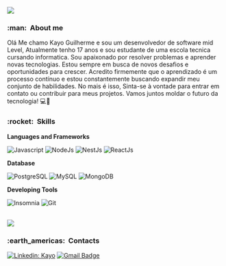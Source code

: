 
![](https://komarev.com/ghpvc/?username=Priizy12&color=006bed)

<h3> :man: &nbsp;About me</h3>

 Olá Me chamo Kayo Guilherme e sou um desenvolvedor de software mid Level, Atualmente tenho 17 anos e sou estudante de uma escola tecnica cursando informatica. Sou apaixonado por resolver problemas e aprender novas tecnologias. Estou sempre em busca de novos desafios e oportunidades para crescer. Acredito firmemente que o aprendizado é um processo contínuo e estou constantemente buscando expandir meu conjunto de habilidades.
 No mais é isso,  Sinta-se à vontade para entrar em contato ou contribuir para meus projetos. Vamos juntos moldar o futuro da tecnologia! 💻🚀

<h3> :rocket: &nbsp;Skills </h3>

**Languages and Frameworks**


  ![Javascript](https://img.shields.io/badge/Javascript-ED8B00?style=for-the-badge&logo=Javascript&logoColor=white)
  ![NodeJs](https://img.shields.io/badge/NodeJs-6DB33F?style=for-the-badge&logo=NodeJs&logoColor=white)
  ![NestJs](https://img.shields.io/badge/NestJs-b81414?style=for-the-badge&logo=NestJs&logoColor=white)
   ![ReactJs](https://img.shields.io/badge/React-316192?style=for-the-badge&logo=React&logoColor=white)
 
  
**Database**

  ![PostgreSQL](https://img.shields.io/badge/PostgreSQL-316192?style=for-the-badge&logo=postgresql&logoColor=white)
  ![MySQL](https://img.shields.io/badge/MySQL-133331?style=for-the-badge&logo=mysql&logoColor=white)
  ![MongoDB](https://img.shields.io/badge/MongoDB-4EA94B?style=for-the-badge&logo=mongodb&logoColor=white)



**Developing Tools**

  ![Insomnia](https://img.shields.io/badge/Insomnia-6f00ff?style=for-the-badge&logo=Insomnia&logoColor=white)
  ![Git](https://img.shields.io/badge/GIT-E44C30?style=for-the-badge&logo=git&logoColor=white)
  
<br/>

<a href="https://github.com/Priizy12">
  <img align="center" src="https://github-readme-stats.vercel.app/api?username=Priizy12&show_icons=true&theme=dark&include_all_commits=true&count_private=true" />
</a>

<br/>

<h3> :earth_americas: &nbsp;Contacts </h3> 

[![Linkedin: Kayo](https://img.shields.io/badge/-Kayo-blue?style=flat-square&logo=Linkedin&logoColor=white&link=www.linkedin.com/in/kayo-silva-661337291)](www.linkedin.com/in/kayo-silva-661337291)
[![Gmail Badge](https://img.shields.io/badge/-kayyogui87@gmail.com-006bed?style=flat-square&logo=Gmail&logoColor=white&link=kayyogui87@gmail.com)](kayyogui87@gmail.com)
